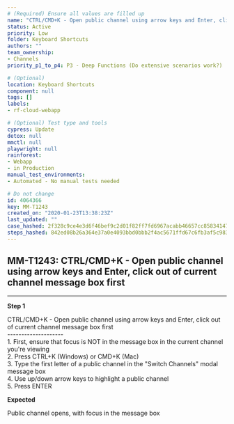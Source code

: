 ```yaml
---
# (Required) Ensure all values are filled up
name: "CTRL/CMD+K - Open public channel using arrow keys and Enter, click out of current channel message box first"
status: Active
priority: Low
folder: Keyboard Shortcuts
authors: ""
team_ownership: 
- Channels
priority_p1_to_p4: P3 - Deep Functions (Do extensive scenarios work?)

# (Optional)
location: Keyboard Shortcuts
component: null
tags: []
labels: 
- rf-cloud-webapp

# (Optional) Test type and tools
cypress: Update
detox: null
mmctl: null
playwright: null
rainforest: 
- Webapp
- in Production
manual_test_environments: 
- Automated - No manual tests needed

# Do not change
id: 4064366
key: MM-T1243
created_on: "2020-01-23T13:38:23Z"
last_updated: ""
case_hashed: 2f328c9ce4e3d6f46bef9c2d01f82ff7fd6967acabb46657cc858341473667a06d872a97008f7832cb90d7c23616d62c
steps_hashed: 842ed08b26a364e37a0e4093bbd0bbb2f4ac5671ffd67c6fb3af5c9834e99c48f357409be109cb4da165dcb2bfc7e5a7
---
```


<!-- (Auto-generated) Based on frontmatter's "key" and "name" -->

## MM-T1243: CTRL/CMD+K - Open public channel using arrow keys and Enter, click out of current channel message box first

---

**Step 1**

CTRL/CMD+K - Open public channel using arrow keys and Enter, click out of current channel message box first\
\--------------------\
1\. First, ensure that focus is NOT in the message box in the current channel you're viewing\
2\. Press CTRL+K (Windows) or CMD+K (Mac)\
3\. Type the first letter of a public channel in the "Switch Channels" modal message box\
4\. Use up/down arrow keys to highlight a public channel\
5\. Press ENTER

**Expected**

Public channel opens, with focus in the message box
